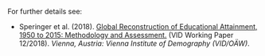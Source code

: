 
For further details see:

* Speringer et al. (2018). <a href="https://www.oeaw.ac.at/fileadmin/subsites/Institute/VID/PDF/Publications/Working_Papers/WP2018_14.pdf" target="_blank">Global Reconstruction of Educational Attainment, 1950 to 2015: Methodology and Assessment.</a> (VID Working Paper 12/2018). *Vienna, Austria: Vienna Institute of Demography (VID/O&Auml;W)*.
